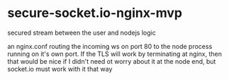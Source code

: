 secure-socket.io-nginx-mvp
==========================

secured stream between the user and nodejs logic

an nginx.conf routing the incoming ws on port 80 to the node process running on it's own port. If the TLS will work by terminating at nginx, then that would be nice if I didn't need ot worry about it at the node end, but socket.io must work with it that way
